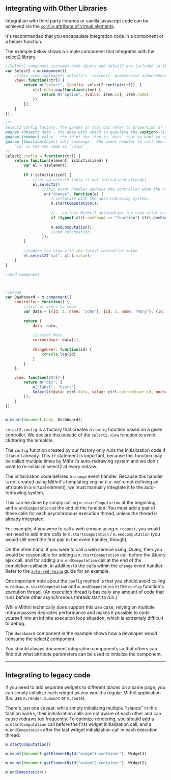 ## Integrating with Other Libraries

Integration with third party libraries or vanilla javascript code can be achieved via the [`config` attribute of virtual elements](mithril.md#accessing-the-real-dom).

It's recommended that you encapsulate integration code in a component or a helper function.

The example below shows a simple component that integrates with the [select2 library](http://ivaynberg.github.io/select2/).

```javascript
//Select2 component (assumes both jQuery and Select2 are included in the page)
var Select2 = m.component({
	//this view implements select2's `<select>` progressive enhancement mode
	view: function(ctrl) {
		return m("select", {config: select2.config(ctrl)}, [
			ctrl.data.map(function(item) {
				return m("option", {value: item.id}, item.name)
			})
		]);
	}
});

/**
Select2 config factory. The params in this doc refer to properties of the `ctrl` argument
@param {Object} data - the data with which to populate the <option> list
@param {number} value - the id of the item in `data` that we want to select
@param {function(Object id)} onchange - the event handler to call when the selection changes.
	`id` is the the same as `value`
*/
Select2.config = function(ctrl) {
	return function(element, isInitialized) {
		var el = $(element);
		
		if (!isInitialized) {
			//set up select2 (only if not initialized already)
			el.select2()
				//this event handler updates the controller when the view changes
				.on("change", function(e) {
					//integrate with the auto-redrawing system...
					m.startComputation();
					
					//...so that Mithril autoredraws the view after calling the controller callback
					if (typeof ctrl.onchange == "function") ctrl.onchange(el.select2("val"));
					
					m.endComputation();
					//end integration
				});
		}
		
		//update the view with the latest controller value
		el.select2("val", ctrl.value);
	}
}

//end component



//usage
var Dashboard = m.component({
	controller: function() {
		//list of users to show
		var data = [{id: 1, name: "John"}, {id: 2, name: "Mary"}, {id: 3, name: "Jane"}]
		
		return {
			data: data,
			
			//select Mary
			currentUser: data[1],
			
			changeUser: function(id) {
				console.log(id)
			}
		}
	},

	view: function(ctrl) {
		return m("div", [
			m("label", "User:"),
			Select2({data: ctrl.data, value: ctrl.currentUser.id, onchange: ctrl.changeUser})
		]);
	}
});


m.mount(document.body, Dashboard);
```

`select2.config` is a factory that creates a `config` function based on a given controller. We declare this outside of the `select2.view` function to avoid cluttering the template.

The `config` function created by our factory only runs the initialization code if it hasn't already. This `if` statement is important, because this function may be called multiple times by Mithril's auto-redrawing system and we don't want to re-initialize select2 at every redraw.

The initialization code defines a `change` event handler. Because this handler is not created using Mithril's templating engine (i.e. we're not defining an attribute in a virtual element), we must manually integrate it to the auto-redrawing system.

This can be done by simply calling `m.startComputation` at the beginning, and `m.endComputation` at the end of the function. You must add a pair of these calls for each asynchronous execution thread, unless the thread is already integrated.

For example, if you were to call a web service using `m.request`, you would not need to add more calls to `m.startComputation` / `m.endComputation` (you would still need the first pair in the event handler, though).

On the other hand, if you were to call a web service using jQuery, then you would be responsible for adding a `m.startComputation` call before the jQuery ajax call, and for adding a `m.endComputation` call at the end of the completion callback, in addition to the calls within the `change` event handler. Refer to the [`auto-redrawing`](auto-redrawing.md) guide for an example.

One important note about the `config` method is that you should avoid calling `m.redraw`, `m.startComputation` and `m.endComputation` in the `config` function's execution thread. (An execution thread is basically any amount of code that runs before other asynchronous threads start to run.)

While Mithril technically does support this use case, relying on multiple redraw passes degrades performance and makes it possible to code yourself into an infinite execution loop situation, which is extremely difficult to debug.

The `dashboard` component in the example shows how a developer would consume the select2 component.

You should always document integration components so that others can find out what attribute parameters can be used to initialize the component.

---

## Integrating to legacy code

If you need to add separate widgets to different places on a same page, you can simply initialize each widget as you would a regular Mithril application (i.e. use `m.render`, `m.mount` or `m.route`).

There's just one caveat: while simply initializing multiple "islands" in this fashion works, their initialization calls are not aware of each other and can cause redraws too frequently. To optimize rendering, you should add a `m.startComputation` call before the first widget initialization call, and a `m.endComputation` after the last widget initialization call in each execution thread.

```javascript
m.startComputation()

m.mount(document.getElementById("widget1-container"), Widget1)

m.mount(document.getElementById("widget2-container"), Widget2)

m.endComputation()
```

